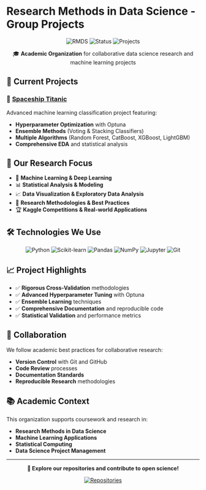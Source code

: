 # Research Methods in Data Science - Group Projects

<div align="center">

![RMDS](https://img.shields.io/badge/RMDS-Group%20Project-blue?style=for-the-badge)
![Status](https://img.shields.io/badge/Status-Active-brightgreen?style=for-the-badge)
![Projects](https://img.shields.io/badge/Projects-1+-orange?style=for-the-badge)

🎓 **Academic Organization** for collaborative data science research and machine learning projects

</div>

## 🔬 Current Projects

### 🚀 [Spaceship Titanic](https://github.com/RMDS-GroupProject/spaceship_titanic)
Advanced machine learning classification project featuring:
- **Hyperparameter Optimization** with Optuna
- **Ensemble Methods** (Voting & Stacking Classifiers)
- **Multiple Algorithms** (Random Forest, CatBoost, XGBoost, LightGBM)
- **Comprehensive EDA** and statistical analysis

## 🎯 Our Research Focus

- 🤖 **Machine Learning & Deep Learning**
- 📊 **Statistical Analysis & Modeling**
- 📈 **Data Visualization & Exploratory Data Analysis**
- 🔬 **Research Methodologies & Best Practices**
- 🏆 **Kaggle Competitions & Real-world Applications**

## 🛠️ Technologies We Use

<div align="center">

![Python](https://img.shields.io/badge/Python-3776AB?style=flat&logo=python&logoColor=white)
![Scikit-learn](https://img.shields.io/badge/Scikit--learn-F7931E?style=flat&logo=scikit-learn&logoColor=white)
![Pandas](https://img.shields.io/badge/Pandas-150458?style=flat&logo=pandas&logoColor=white)
![NumPy](https://img.shields.io/badge/NumPy-013243?style=flat&logo=numpy&logoColor=white)
![Jupyter](https://img.shields.io/badge/Jupyter-F37626?style=flat&logo=jupyter&logoColor=white)
![Git](https://img.shields.io/badge/Git-F05032?style=flat&logo=git&logoColor=white)

</div>

## 📈 Project Highlights

- ✅ **Rigorous Cross-Validation** methodologies
- ✅ **Advanced Hyperparameter Tuning** with Optuna
- ✅ **Ensemble Learning** techniques
- ✅ **Comprehensive Documentation** and reproducible code
- ✅ **Statistical Validation** and performance metrics

## 🤝 Collaboration

We follow academic best practices for collaborative research:
- **Version Control** with Git and GitHub
- **Code Review** processes
- **Documentation Standards**
- **Reproducible Research** methodologies

## 📚 Academic Context

This organization supports coursework and research in:
- **Research Methods in Data Science**
- **Machine Learning Applications**
- **Statistical Computing**
- **Data Science Project Management**

---

<div align="center">

**🔗 Explore our repositories and contribute to open science!**

[![Repositories](https://img.shields.io/badge/View-All%20Repositories-blue?style=for-the-badge)](https://github.com/orgs/RMDS-GroupProject/repositories)

</div>
